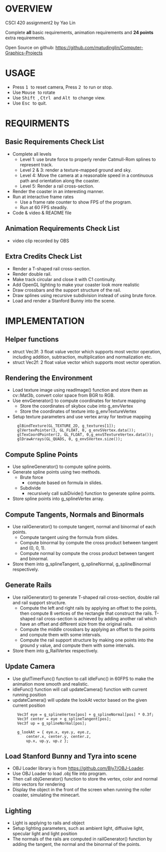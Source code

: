 # OVERVIEW
CSCI 420 assignment2 by Yao Lin

Complete **all** basic requirements, animation requirements and **24 points** extra requirements.

Open Source on github: https://github.com/matudinglin/Computer-Graphics-Projects

# USAGE
- Press <kbd> 1 </kbd> to reset camera, Press <kbd> 2 </kbd> to run or stop.
- Use <kbd> Mouse </kbd> to rotate
- Use <kbd> Shift </kbd>, <kbd> Ctrl </kbd> and <kbd> Alt </kbd>  to change view.
- Use <kbd> Esc </kbd> to quit.

# REQUIRMENTS
## Basic Requirements Check List
- Complete all levels
  - Level 1: use brute force to properly render Catmull-Rom splines to represent track.
  - Level 2 & 3: render a texture-mapped ground and sky.
  - Level 4: Move the camera at a reasonable speed in a continuous path and orientation along the coaster.
  - Level 5: Render a rail cross-section.
- Render the coaster in an interesting manner.
- Run at interactive frame rates
  - Use a frame rate counter to show FPS of the program.
  - Run at 60 FPS steadily.
- Code & video & README file

## Animation Requirements Check List
- video clip recorded by OBS

## Extra Credits Check List
- Render a T-shaped rail cross-section.
- Render double rail.
- Make track circular and close it with C1 continuity.
- Add OpenGL lighting to make your coaster look more realistic
- Draw crossbars and the support structure of the rail.
- Draw splines using recursive subdivision instead of using brute force.
- Load and render a Stanford Bunny into the scene.

# IMPLEMENTATION
## Helper functions
- struct Vec3f: 3 float value vector which supports most vector operation, including addition, subtraction, multiplication and normalization etc.
- struct Vec2f: 2 float value vector which supports most vector operation.

## Rendering the Environment
- Load texture image using readImage() function and store them as cv::Mat3b, convert color space from BGR to RGB. 
- Use envGenerator() to compute coordinates for texture mapping
  - Store the coordinates of skybox cube into g_envVertex
  - Store the coordinates of texture into g_envTextureVertex
- Setup texture parameters and use vertex array for textrue mapping
  ```
    glBindTexture(GL_TEXTURE_2D, g_textures[1]);
    glVertexPointer(3, GL_FLOAT, 0, g_envSVertex.data());
    glTexCoordPointer(2, GL_FLOAT, 0,g_envSTextureVertex.data());
    glDrawArrays(GL_QUADS, 0, g_envSVertex.size());
  ```

## Compute Spline Points
- Use splineGenerator() to compute spline points.
- Generate spline points using two methods.
  - Brute force
    - compute based on formula in slides.
  - Subdivide 
    - recursively call subDivide() function to generate spline points.
- Store spline points into g_splineVertex array.

## Compute Tangents, Normals and Binormals
- Use railGenerator() to compute tangent, normal and binormal of each points.
  - Compute tangent using the formula from slides. 
  - Compute binormal by compute the cross product between tangent and (0, 0, 1).
  - Compute normal by compute the cross product between tangent and binormal.
- Store them into g_splineTangent, g_splineNormal, g_splineBinormal respectively.

## Generate Rails
- Use railGenerator() to generate T-shaped rail cross-section, double rail and rail support structure.
  - Compute the left and right rails by applying an offset to the points, then compute 8 vertices of the rectangle that construct the rails. T-shaped rail cross-section is achieved by adding another rail which have an offset and different size from the original rails.
  - Compute the middle crossbars by applying an offset to the points and compute them with some intervals.
  - Compute the rail support structure by making one points into the ground y value, and compute them with some intervals.
- Store them into g_RailVertex respectively.

## Update Camera
- Use glutTimerFunc() function to call idleFunc() in 60FPS to make the animation more smooth and realistic.
- idleFunc() function will call updateCamera() function with current running position 
- updateCamera() will update the lookAt vector based on the given current position
  ```
    Vec3f eye = g_splineVertex[pos] + g_splineNormal[pos] * 0.3f;
    Vec3f center = eye + g_splineTangent[pos];
    Vec3f up = g_splineNormal[pos];

    g_lookAt = { eye.x, eye.y, eye.z,
        center.x, center.y, center.z,
        up.x, up.y, up.z };
  ```

## Load Stanford Bunny and Tyra into scene
-  OBJ Loader library is from https://github.com/Bly7/OBJ-Loader.
-  Use OBJ Loader to load .obj file into program.
-  Then call objGenerator() function to store the vertex, color and normal into vectors for rendering
-  Display the object in the front of the screen when running the roller coaster, simulating the minecart.

## Lighting
- Light is applying to rails and object
- Setup lighting parameters, such as ambient light, diffusive light, specular light and light position
- The normals of the rails are computed in railGenerator() function by adding the tangent, the normal and the binormal of the points.